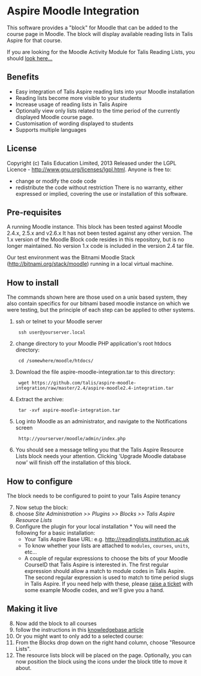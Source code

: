 # Aspire Moodle Integration

This software provides a "block" for Moodle that can be added to the course page in Moodle. The block will display available reading lists in Talis Aspire for that course.

If you are looking for the Moodle Activity Module for Talis Reading Lists, you should [look here...](https://github.com/talis/aspire-moodle-integration/tree/master/2.x-activity-module/mod/aspirelists)

## Benefits

  * Easy integration of Talis Aspire reading lists into your Moodle installation
  * Reading lists become more visible to your students
  * Increase usage of reading lists in Talis Aspire
  * Optionally view only lists related to the time period of the currently displayed Moodle course page.
  * Customisation of wording displayed to students
  * Supports multiple languages

## License

Copyright (c) Talis Education Limited, 2013
Released under the LGPL Licence - http://www.gnu.org/licenses/lgpl.html. Anyone is free to:
  * change or modify the code code
  * redistribute the code without restriction
There is no warranty, either expressed or implied, covering the use or installation of this software.

## Pre-requisites

A running Moodle instance. This block has been tested against Moodle 2.4.x, 2.5.x and v2.6.x It has not been tested against any other version.
The 1.x version of the Moodle Block code resides in this repository, but is no longer maintained. No version 1.x code is included in the version 2.4 tar file.

Our test environment was the Bitnami Moodle Stack (http://bitnami.org/stack/moodle) running in a local virtual machine.

## How to install
The commands shown here are those used on a unix based system, they also contain specifics for our bitnami based moodle instance on which we were testing, but the principle of each step can be applied to other systems.

1. ssh or telnet to your Moodle server

        ssh user@yourserver.local

2. change directory to your Moodle PHP application's root htdocs directory:

        cd /somewhere/moodle/htdocs/

3. Download the file aspire-moodle-integration.tar to this directory:

        wget https://github.com/talis/aspire-moodle-integration/raw/master/2.4/aspire-moodle2.4-integration.tar

4. Extract the archive:

        tar -xvf aspire-moodle-integration.tar 

5. Log into Moodle as an administrator, and navigate to the Notifications screen

        http://yourserver/moodle/admin/index.php

6. You should see a message telling you that the Talis Aspire Resource Lists block needs your attention. Clicking 'Upgrade Moodle database now' will finish off the installation of this block.

## How to configure

The block needs to be configured to point to your Talis Aspire tenancy

7. Now setup the block:
  7. choose _Site Administration >> Plugins >> Blocks >> Talis Aspire Resource Lists_ 
  7. Configure the plugin for your local installation
    * You will need the following for a basic installation:
      * Your Talis Aspire Base URL: e.g. http://readinglists.institution.ac.uk
      * To know whether your lists are attached to `modules`, `courses`, `units`, etc...
      * A couple of regular expressions to choose the bits of your Moodle CourseID that Talis Aspire is interested in.  The first regular expression should allow a match to module codes in Talis Aspire. The second regular expression is used to match to time period slugs in Talis Aspire.  If you need help with these, please [raise a ticket](http://support.talisaspire.com) with some example Moodle codes, and we'll give you a hand.

## Making it live

8. Now add the block to all courses
  8. follow the instructions in this [knowledgebase article](http://support.talisaspire.com/entries/22420746-Making-a-Moodle-2-Block-appear-on-all-Courses)
9. Or you might want to only add to a selected course:
  9. From the Blocks drop down on the right hand column, choose "Resource Lists". 
  9. The resource lists block will be placed on the page. Optionally, you can now position the block using the icons under the block title to move it about.


